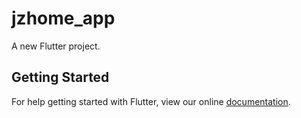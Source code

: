 # jzhome_app

A new Flutter project.

## Getting Started

For help getting started with Flutter, view our online
[documentation](https://flutter.io/).
